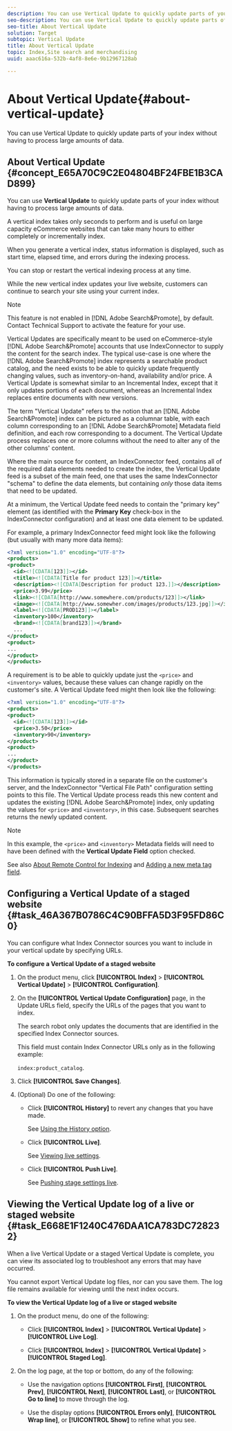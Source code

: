 ```yaml
---
description: You can use Vertical Update to quickly update parts of your index without having to process large amounts of data.
seo-description: You can use Vertical Update to quickly update parts of your index without having to process large amounts of data.
seo-title: About Vertical Update
solution: Target
subtopic: Vertical Update
title: About Vertical Update
topic: Index,Site search and merchandising
uuid: aaac616a-532b-4af8-8e6e-9b12967128ab

---
```


# About Vertical Update{#about-vertical-update}

You can use Vertical Update to quickly update parts of your index without having to process large amounts of data.

## About Vertical Update {#concept_E65A70C9C2E04804BF24FBE1B3CAD899}

You can use **Vertical Update** to quickly update parts of your index without having to process large amounts of data. 

A vertical index takes only seconds to perform and is useful on large capacity eCommerce websites that can take many hours to either completely or incrementally index.

When you generate a vertical index, status information is displayed, such as start time, elapsed time, and errors during the indexing process.

You can stop or restart the vertical indexing process at any time.

While the new vertical index updates your live website, customers can continue to search your site using your current index.

>[!NOTE]
>
>This feature is not enabled in [!DNL Adobe Search&Promote], by default. Contact Technical Support to activate the feature for your use.

Vertical Updates are specifically meant to be used on eCommerce-style [!DNL Adobe Search&Promote] accounts that use IndexConnector to supply the content for the search index. The typical use-case is one where the [!DNL Adobe Search&Promote] index represents a searchable product catalog, and the need exists to be able to quickly update frequently changing values, such as inventory-on-hand, availability and/or price. A Vertical Update is somewhat similar to an Incremental Index, except that it only updates portions of each document, whereas an Incremental Index replaces entire documents with new versions.

The term "Vertical Update" refers to the notion that an [!DNL Adobe Search&Promote] index can be pictured as a columnar table, with each column corresponding to an [!DNL Adobe Search&Promote] Metadata field definition, and each row corresponding to a document. The Vertical Update process replaces one or more columns without the need to alter any of the other columns' content.

Where the main source for content, an IndexConnector feed, contains all of the required data elements needed to create the index, the Vertical Update feed is a subset of the main feed, one that uses the same IndexConnector "schema" to define the data elements, but containing *only* those data items that need to be updated.

At a minimum, the Vertical Update feed needs to contain the "primary key" element (as identified with the **Primary Key** check-box in the IndexConnector configuration) and at least one data element to be updated.

For example, a primary IndexConnector feed might look like the following (but usually with many more data items):

```xml
<?xml version="1.0" encoding="UTF-8"?>
<products>
<product>
  <id><![CDATA[123]]></id>
  <title><![CDATA[Title for product 123]]></title>
  <description><![CDATA[Description for product 123.]]></description>
  <price>3.99</price>
  <link><![CDATA[http://www.somewhere.com/products/123]]></link>
  <image><![CDATA[http://www.somewher.com/images/products/123.jpg]]></image>
  <label><![CDATA[PROD123]]></label>
  <inventory>100</inventory>
  <brand><![CDATA[brand123]]></brand>
  ...
</product>
<product>
...
</product>
</products>
```

A requirement is to be able to quickly update just the `<price>` and `<inventory>` values, because these values can change rapidly on the customer's site. A Vertical Update feed might then look like the following:

```xml
<?xml version="1.0" encoding="UTF-8"?>
<products>
<product>
  <id><![CDATA[123]]></id>
  <price>3.50</price>
  <inventory>90</inventory>
</product>
<product>
...
</product>
</products>
```

This information is typically stored in a separate file on the customer's server, and the IndexConnector "Vertical File Path" configuration setting points to this file. The Vertical Update process reads this new content and updates the existing [!DNL Adobe Search&Promote] index, only updating the values for `<price>` and `<inventory>`, in this case. Subsequent searches returns the newly updated content.

>[!NOTE]
>
>In this example, the `<price>` and `<inventory>` Metadata fields will need to have been defined with the **Vertical Update Field** option checked.

See also [About Remote Control for Indexing](../c-about-index-menu/c-about-remote-control-for-indexing.md#concept_C79B322190E84106A434E5C6D4A4118F) and [Adding a new meta tag field](../c-about-settings-menu/c-about-metadata-menu.md#task_6DF188C0FC7F4831A4444CA9AFA615E5). 

## Configuring a Vertical Update of a staged website {#task_46A367B0786C4C90BFFA5D3F95FD86C0}

You can configure what Index Connector sources you want to include in your vertical update by specifying URLs.

<!-- 

t_configuring_a_vertical_update_of_a_staged_website.xml

 -->

**To configure a Vertical Update of a staged website** 

1. On the product menu, click **[!UICONTROL Index]** > **[!UICONTROL Vertical Update]** > **[!UICONTROL Configuration]**.
1. On the **[!UICONTROL Vertical Update Configuration]** page, in the Update URLs field, specify the URLs of the pages that you want to index.

   The search robot only updates the documents that are identified in the specified Index Connector sources.

   This field must contain Index Connector URLs only as in the following example:

   `index:product_catalog`. 
1. Click **[!UICONTROL Save Changes]**.
1. (Optional) Do one of the following:

    * Click **[!UICONTROL History]** to revert any changes that you have made.

      See [Using the History option](../t-using-the-history-option.md#task_70DD3F87A67242BBBD2CB27156F43002). 
    
    * Click **[!UICONTROL Live]**.

      See [Viewing live settings](../c-about-staging.md#task_401A0EBDB5DB4D4CA933CBA7BECDC10F). 
    
    * Click **[!UICONTROL Push Live]**.

      See [Pushing stage settings live](../c-about-staging.md#task_44306783B4C0408AAA58B471DAF2D9A4).

## Viewing the Vertical Update log of a live or staged website {#task_E668E1F1240C476DAA1CA783DC728232}

When a live Vertical Update or a staged Vertical Update is complete, you can view its associated log to troubleshoot any errors that may have occurred.

<!-- 

t_viewing_the_vertical_update_log_of_a_live_or_staged_website.xml

 -->

You cannot export Vertical Update log files, nor can you save them. The log file remains available for viewing until the next index occurs.

**To view the Vertical Update log of a live or staged website** 

1. On the product menu, do one of the following:

    * Click **[!UICONTROL Index]** > **[!UICONTROL Vertical Update]** > **[!UICONTROL Live Log]**. 
    
    * Click **[!UICONTROL Index]** > **[!UICONTROL Vertical Update]** > **[!UICONTROL Staged Log]**.

1. On the log page, at the top or bottom, do any of the following:

    * Use the navigation options **[!UICONTROL First]**, **[!UICONTROL Prev]**, **[!UICONTROL Next]**, **[!UICONTROL Last]**, or **[!UICONTROL Go to line]** to move through the log. 
    
    * Use the display options **[!UICONTROL Errors only]**, **[!UICONTROL Wrap line]**, or **[!UICONTROL Show]** to refine what you see.

